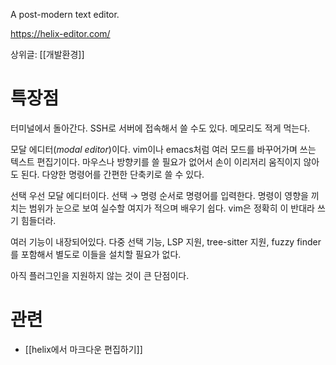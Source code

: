 A post-modern text editor.

https://helix-editor.com/

상위글: [[개발환경]]

# 특장점

터미널에서 돌아간다. SSH로 서버에 접속해서 쓸 수도 있다. 메모리도 적게 먹는다.

모달 에디터(*modal editor*)이다. vim이나 emacs처럼 여러 모드를 바꾸어가며 쓰는
텍스트 편집기이다. 마우스나 방향키를 쓸 필요가 없어서 손이 이리저리 움직이지
않아도 된다. 다양한 명령어를 간편한 단축키로 쓸 수 있다.

선택 우선 모달 에디터이다. 선택 → 명령 순서로 명령어를 입력한다. 명령이 영향을
끼치는 범위가 눈으로 보여 실수할 여지가 적으며 배우기 쉽다. vim은 정확히 이
반대라 쓰기 힘들더라.

여러 기능이 내장되어있다. 다중 선택 기능, LSP 지원, tree-sitter 지원, fuzzy
finder를 포함해서 별도로 이들을 설치할 필요가 없다.

아직 플러그인을 지원하지 않는 것이 큰 단점이다.

# 관련

- [[helix에서 마크다운 편집하기]]
